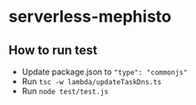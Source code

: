 # serverless-mephisto

## How to run test
- Update package.json to `"type": "commonjs"`
- Run `tsc -w lambda/updateTaskDns.ts`
- Run `node test/test.js`